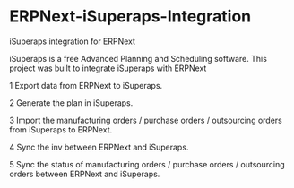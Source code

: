 # ERPNext-iSuperaps-Integration
iSuperaps integration for ERPNext

iSuperaps is a free Advanced Planning and Scheduling software. This project was built to integrate iSuperaps with ERPNext

1 Export data from ERPNext to iSuperaps.

2 Generate the plan in iSuperaps.

3 Import the manufacturing orders / purchase orders / outsourcing orders from iSuperaps to ERPNext.

4 Sync the inv between ERPNext and iSuperaps.

5 Sync the status of manufacturing orders / purchase orders / outsourcing orders between ERPNext and iSuperaps.



